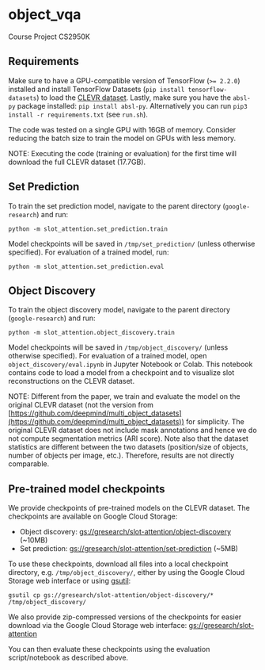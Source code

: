 # object_vqa
Course Project CS2950K
## Requirements

Make sure to have a GPU-compatible version of TensorFlow (`>= 2.2.0`) installed
and install TensorFlow Datasets (`pip install tensorflow-datasets`) to load the
[CLEVR dataset](https://cs.stanford.edu/people/jcjohns/clevr/). Lastly, make
sure you have the `absl-py` package installed: `pip install absl-py`.
Alternatively you can run `pip3 install -r requirements.txt` (see `run.sh`).

The code was tested on a single GPU with 16GB of memory. Consider reducing the
batch size to train the model on GPUs with less memory.

NOTE: Executing the code (training or evaluation) for the first time will
download the full CLEVR dataset (17.7GB).

## Set Prediction

To train the set prediction model, navigate to the parent directory
(`google-research`) and run:

```
python -m slot_attention.set_prediction.train
```

Model checkpoints will be saved in `/tmp/set_prediction/` (unless otherwise
specified). For evaluation of a trained model, run:

```
python -m slot_attention.set_prediction.eval
```

## Object Discovery

To train the object discovery model, navigate to the parent directory
(`google-research`) and run:

```
python -m slot_attention.object_discovery.train
```

Model checkpoints will be saved in `/tmp/object_discovery/` (unless otherwise
specified). For evaluation of a trained model, open
`object_discovery/eval.ipynb` in Jupyter Notebook or Colab. This
notebook contains code to load a model from a checkpoint and to visualize slot
reconstructions on the CLEVR dataset.

NOTE: Different from the paper, we train and evaluate the model on the original
CLEVR dataset (not the version from
[https://github.com/deepmind/multi_object_datasets](https://github.com/deepmind/multi_object_datasets))
for simplicity. The original CLEVR dataset does not include mask annotations and
hence we do not compute segmentation metrics (ARI score). Note also that the
dataset statistics are different between the two datasets (position/size of
objects, number of objects per image, etc.). Therefore, results are not directly
comparable.

## Pre-trained model checkpoints

We provide checkpoints of pre-trained models on the CLEVR dataset. The
checkpoints are available on Google Cloud Storage:
* Object discovery: [gs://gresearch/slot-attention/object-discovery](https://console.cloud.google.com/storage/browser/gresearch/slot-attention/object-discovery) (~10MB)
* Set prediction: [gs://gresearch/slot-attention/set-prediction](https://console.cloud.google.com/storage/browser/gresearch/slot-attention/set-prediction) (~5MB)

To use these checkpoints, download all files into a local checkpoint
directory, e.g. `/tmp/object_discovery/`, either by using the Google Cloud
Storage web interface or using [gsutil](https://cloud.google.com/storage/docs/gsutil):

```
gsutil cp gs://gresearch/slot-attention/object-discovery/* /tmp/object_discovery/
```

We also provide zip-compressed versions of the checkpoints for easier download
via the Google Cloud Storage web interface: [gs://gresearch/slot-attention](https://console.cloud.google.com/storage/browser/gresearch/slot-attention)

You can then evaluate these checkpoints using the evaluation script/notebook as
described above.
